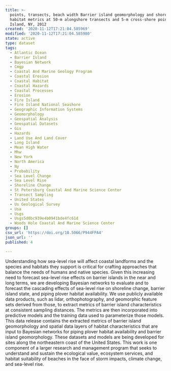 ```yaml
---
title: >-
  points, transects, beach width Barrier island geomorphology and shorebird
  habitat metrics at 50-m alongshore transects and 5-m cross-shore points Fire
  Island, NY, 2012
created: '2020-11-12T17:21:04.585969'
modified: '2020-11-12T17:21:04.585980'
state: active
type: dataset
tags:
  - Atlantic Ocean
  - Barrier Island
  - Bayesian Network
  - Cmgp
  - Coastal And Marine Geology Program
  - Coastal Erosion
  - Coastal Habitat
  - Coastal Hazards
  - Coastal Processes
  - Erosion
  - Fire Island
  - Fire Island National Seashore
  - Geographic Information Systems
  - Geomorphology
  - Geospatial Analysis
  - Geospatial Datasets
  - Gis
  - Hazards
  - Land Use And Land Cover
  - Long Island
  - Mean High Water
  - Mhw
  - New York
  - North America
  - Ny
  - Probability
  - Sea Level Change
  - Sea Level Rise
  - Shoreline Change
  - St Petersburg Coastal And Marine Science Center
  - Transect Sampling
  - United States
  - Us Geological Survey
  - Usa
  - Usgs
  - Usgs5d0bc939e4b0941bde4fc61d
  - Woods Hole Coastal And Marine Science Center
groups: []
csv_url: 'https://doi.org/10.5066/P944FPA4'
json_url: ''
published: 4

---
```

Understanding how sea-level rise will affect coastal landforms and the species and habitats they support is critical for crafting approaches that balance the needs of humans and native species. Given this increasing need to forecast sea-level rise effects on barrier islands in the near and long terms, we are developing Bayesian networks to evaluate and to forecast the cascading effects of sea-level rise on shoreline change, barrier island state, and piping plover habitat availability. We use publicly available data products, such as lidar, orthophotography, and geomorphic feature sets derived from those, to extract metrics of barrier island characteristics at consistent sampling distances. The metrics are then incorporated into predictive models and the training data used to parameterize those models. This data release contains the extracted metrics of barrier island geomorphology and spatial data layers of habitat characteristics that are input to Bayesian networks for piping plover habitat availability and barrier island geomorphology. These datasets and models are being developed for sites along the northeastern coast of the United States. This work is one component of a larger research and management program that seeks to understand and sustain the ecological value, ecosystem services, and habitat suitability of beaches in the face of storm impacts, climate change, and sea-level rise.
